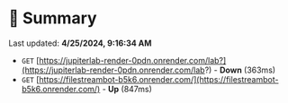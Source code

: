 # 📖 Summary
Last updated: **4/25/2024, 9:16:34 AM**

- `GET` [https://jupiterlab-render-0pdn.onrender.com/lab?](https://jupiterlab-render-0pdn.onrender.com/lab?) - **Down** (363ms)
- `GET` [https://filestreambot-b5k6.onrender.com/](https://filestreambot-b5k6.onrender.com/) - **Up** (847ms)
